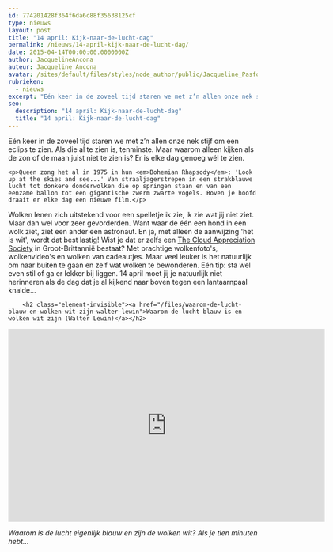 ```yaml
---
id: 774201428f364f6da6c88f35638125cf
type: nieuws
layout: post
title: "14 april: Kijk-naar-de-lucht-dag"
permalink: /nieuws/14-april-kijk-naar-de-lucht-dag/
date: 2015-04-14T00:00:00.0000000Z
author: JacquelineAncona
auteur: Jacqueline Ancona
avatar: /sites/default/files/styles/node_author/public/Jacqueline_Pasfoto.jpg?itok=RPZ_0CZG
rubrieken:
  - nieuws
excerpt: "Eén keer in de zoveel tijd staren we met z’n allen onze nek stijf om een eclips te zien. Als die al te zien is, tenminste. Maar waarom alleen kijken als de zon of de maan juist niet te zien is? Er is elke dag genoeg wél te zien.  "
seo:
  description: "14 april: Kijk-naar-de-lucht-dag"
  title: "14 april: Kijk-naar-de-lucht-dag"
---
```

Eén keer in de zoveel tijd staren we met z’n allen onze nek stijf om een eclips te zien. Als die al te zien is, tenminste. Maar waarom alleen kijken als de zon of de maan juist niet te zien is? Er is elke dag genoeg wél te zien.  

    <p>Queen zong het al in 1975 in hun <em>Bohemian Rhapsody</em>: 'Look up at the skies and see...' Van straaljagerstrepen in een strakblauwe lucht tot donkere donderwolken die op springen staan en van een eenzame ballon tot een gigantische zwerm zwarte vogels. Boven je hoofd draait er elke dag een nieuwe film.</p>
<p>Wolken lenen zich uitstekend voor een spelletje ik zie, ik zie wat jij niet ziet. Maar dan wel voor zeer gevorderden. Want waar de één een hond in een wolk ziet, ziet een ander een astronaut. En ja, met alleen de aanwijzing 'het is wit', wordt dat best lastig! Wist je dat er zelfs een <a href="http://cloudappreciationsociety.org">The Cloud Appreciation Society</a> in Groot-Brittannië bestaat? Met prachtige wolkenfoto's, wolkenvideo's en wolken van cadeautjes. Maar veel leuker is het natuurlijk om naar buiten te gaan en zelf wat wolken te bewonderen. Eén tip: sta wel even stil of ga er lekker bij liggen. 14 april moet jij je natuurlijk niet herinneren als de dag dat je al kijkend naar boven tegen een lantaarnpaal knalde...</p>
<p><div class="media media-element-container media-default"><div id="file-2437" class="file file-video file-video-youtube">

        <h2 class="element-invisible"><a href="/files/waarom-de-lucht-blauw-en-wolken-wit-zijn-walter-lewin">Waarom de lucht blauw is en wolken wit zijn (Walter Lewin)</a></h2>
    
  
  <div class="content">
    <div class="media-youtube-video media-element file-default media-youtube-1">
  <iframe class="media-youtube-player" width="640" height="390" title="Waarom de lucht blauw is en wolken wit zijn (Walter Lewin)" src="https://www.youtube.com/embed/YgCFuxJBu4s?wmode=opaque&controls=" name="Waarom de lucht blauw is en wolken wit zijn (Walter Lewin)" frameborder="0" allowfullscreen="">Video van Waarom de lucht blauw is en wolken wit zijn (Walter Lewin)</iframe>
</div>
  </div>

  
</div>
</div>
<p><em>Waarom is de lucht eigenlijk blauw en zijn de wolken wit? Als je tien minuten hebt...</em></p>  
